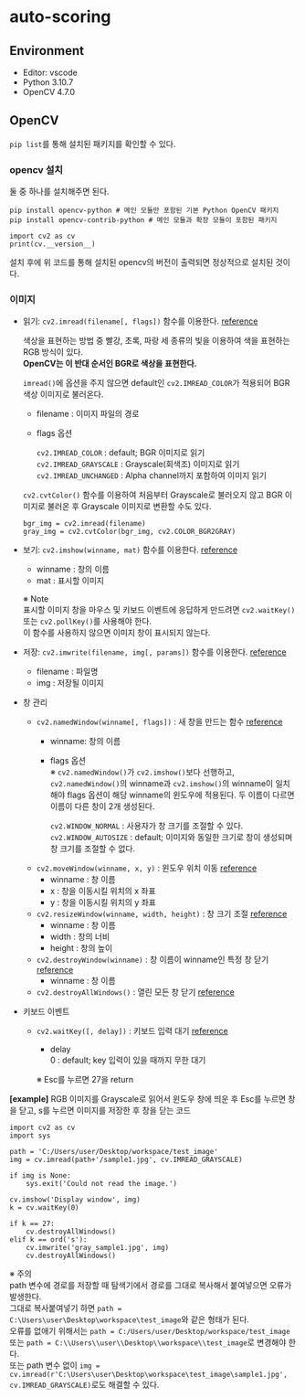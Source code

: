 # auto-scoring

## Environment
* Editor: vscode  
* Python 3.10.7  
* OpenCV 4.7.0  

## OpenCV
`pip list`를 통해 설치된 패키지를 확인할 수 있다.

### opencv 설치
둘 중 하나를 설치해주면 된다.
```
pip install opencv-python # 메인 모듈만 포함된 기본 Python OpenCV 패키지 
pip install opencv-contrib-python # 메인 모듈과 확장 모듈이 포함된 패키지
```

```
import cv2 as cv
print(cv.__version__)
```
설치 후에 위 코드를 통해 설치된 opencv의 버전이 출력되면 정상적으로 설치된 것이다.

### 이미지
* 읽기: `cv2.imread(filename[, flags])` 함수를 이용한다. [reference](https://docs.opencv.org/4.x/d4/da8/group__imgcodecs.html#ga288b8b3da0892bd651fce07b3bbd3a56)
  
  색상을 표현하는 방법 중 빨강, 초록, 파랑 세 종류의 빛을 이용하여 색을 표현하는 RGB 방식이 있다.  
  **OpenCV는 이 반대 순서인 BGR로 색상을 표현한다.**
  
  `imread()`에 옵션을 주지 않으면 default인 `cv2.IMREAD_COLOR`가 적용되어 BGR 색상 이미지로 불러온다.
  * filename : 이미지 파일의 경로
  * flags 옵션  
  
    `cv2.IMREAD_COLOR` : default; BGR 이미지로 읽기  
    `cv2.IMREAD_GRAYSCALE` : Grayscale(회색조) 이미지로 읽기  
    `cv2.IMREAD_UNCHANGED` : Alpha channel까지 포함하여 이미지 읽기
  
  `cv2.cvtColor()` 함수를 이용하여 처음부터 Grayscale로 불러오지 않고 BGR 이미지로 불러온 후 Grayscale 이미지로 변환할 수도 있다.
  ```
  bgr_img = cv2.imread(filename)
  gray_img = cv2.cvtColor(bgr_img, cv2.COLOR_BGR2GRAY)
  ```

* 보기: `cv2.imshow(winname, mat)` 함수를 이용한다. [reference](https://docs.opencv.org/4.x/d7/dfc/group__highgui.html#ga453d42fe4cb60e5723281a89973ee563)

  * winname : 창의 이름
  * mat : 표시할 이미지
    
  ※ Note  
  표시할 이미지 창을 마우스 및 키보드 이벤트에 응답하게 만드려면 `cv2.waitKey()` 또는 `cv2.pollKey()`를 사용해야 한다.  
  이 함수를 사용하지 않으면 이미지 창이 표시되지 않는다.
  
* 저장: `cv2.imwrite(filename, img[, params])` 함수를 이용한다. [reference](https://docs.opencv.org/4.x/d4/da8/group__imgcodecs.html#gabbc7ef1aa2edfaa87772f1202d67e0ce)

  * filename : 파일명  
  * img : 저장될 이미지
  
* 창 관리
  * `cv2.namedWindow(winname[, flags])` : 새 창을 만드는 함수 [reference](https://docs.opencv.org/4.x/d7/dfc/group__highgui.html#ga5afdf8410934fd099df85c75b2e0888b)
    * winname: 창의 이름  
    * flags 옵션  
      ※ `cv2.namedWindow()`가 `cv2.imshow()`보다 선행하고, `cv2.namedWindow()`의 winname과 `cv2.imshow()`의 winname이 일치해야 flags 옵션이 해당 winname의 윈도우에 적용된다. 두 이름이 다르면 이름이 다른 창이 2개 생성된다.
      
      `cv2.WINDOW_NORMAL` : 사용자가 창 크기를 조절할 수 있다.  
      `cv2.WINDOW_AUTOSIZE` : default; 이미지와 동일한 크기로 창이 생성되며 창 크기를 조절할 수 없다.
  * `cv2.moveWindow(winname, x, y)` : 윈도우 위치 이동 [reference](https://docs.opencv.org/4.x/d7/dfc/group__highgui.html#ga8d86b207f7211250dbe6e28f76307ffb)
    * winname : 창 이름
    * x : 창을 이동시킬 위치의 x 좌표
    * y : 창을 이동시킬 위치의 y 좌표
  * `cv2.resizeWindow(winname, width, height)` : 창 크기 조절 [reference](https://docs.opencv.org/4.x/d7/dfc/group__highgui.html#ga9e80e080f7ef33f897e415358aee7f7e)
    * winname : 창 이름
    * width : 창의 너비
    * height : 창의 높이
  * `cv2.destroyWindow(winname)` : 창 이름이 winname인 특정 창 닫기 [reference](https://docs.opencv.org/4.x/d7/dfc/group__highgui.html#ga851ccdd6961022d1d5b4c4f255dbab34)
    * winname : 창 이름
  * `cv2.destroyAllWindows()` : 열린 모든 창 닫기 [reference](https://docs.opencv.org/4.x/d7/dfc/group__highgui.html#ga6b7fc1c1a8960438156912027b38f481)

* 키보드 이벤트
  * `cv2.waitKey([, delay])` : 키보드 입력 대기 [reference](https://docs.opencv.org/4.x/d7/dfc/group__highgui.html#ga5628525ad33f52eab17feebcfba38bd7)
    * delay  
      0 : default; key 입력이 있을 때까지 무한 대기
      
    ※ Esc를 누르면 27을 return

**[example]** RGB 이미지를 Grayscale로 읽어서 윈도우 창에 띄운 후 Esc를 누르면 창을 닫고, s를 누르면 이미지를 저장한 후 창을 닫는 코드
```
import cv2 as cv
import sys

path = 'C:/Users/user/Desktop/workspace/test_image'
img = cv.imread(path+'/sample1.jpg', cv.IMREAD_GRAYSCALE)

if img is None:
    sys.exit('Could not read the image.')

cv.imshow('Display window', img)
k = cv.waitKey(0)

if k == 27:
    cv.destroyAllWindows()
elif k == ord('s'):
    cv.imwrite('gray_sample1.jpg', img)
    cv.destroyAllWindows()
```
※ 주의  
path 변수에 경로를 저장할 때 탐색기에서 경로를 그대로 복사해서 붙여넣으면 오류가 발생한다.  
그대로 복사붙여넣기 하면 `path = C:\Users\user\Desktop\workspace\test_image`와 같은 형태가 된다.  
오류를 없애기 위해서는 `path = C:/Users/user/Desktop/workspace/test_image` 또는 `path = C:\\Users\\user\\Desktop\\workspace\\test_image`로 변경해야 한다.  
또는 path 변수 없이 `img = cv.imread(r'C:\Users\user\Desktop\workspace\test_image\sample1.jpg', cv.IMREAD_GRAYSCALE)`로도 해결할 수 있다.

